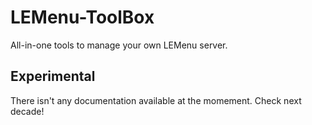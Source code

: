 # LEMenu-ToolBox
All-in-one tools to manage your own LEMenu server.

## Experimental
There isn't any documentation available at the momement. Check next decade!
